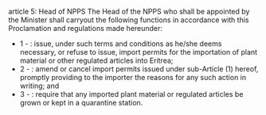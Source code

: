 article 5: Head of NPPS
The Head of the NPPS who shall be appointed by the Minister shall carryout the following functions in accordance with this Proclamation and regulations made hereunder:
<ul>
			<li>1 - : issue, under such terms and conditions as he&#x2F;she deems necessary, or refuse to issue, import permits for the importation of plant material or other regulated articles into Eritrea;<ul>
			</ul></li>			<li>2 - : amend or cancel import permits issued under sub-Article (1) hereof, promptly providing to the importer the reasons for any such action in writing; and<ul>
			</ul></li>			<li>3 - : require that any imported plant material or regulated articles be grown or kept in a quarantine station.<ul>
			</ul></li></ul>